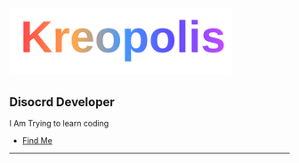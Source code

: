 # ![Logo](https://raw.githubusercontent.com/Kreopolisz/Kreopolis-/refs/heads/main/logo.svg)

## Disocrd Developer

I Am Trying to learn coding

- [Find Me](https://guns.lol/kreopolizz)

---------------------------------------------------------------------------------------------------

